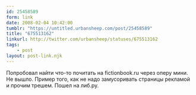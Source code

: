 ```yaml
---
id: 25458589
form: link
date: 2008-02-04 10:42:00
tumblr: "https://untitled.urbansheep.com/post/25458589"
title: "675513162"
linkurl: http://twitter.com/urbansheep/statuses/675513162
tags:
    - post
layout: post-link.njk
---
```

<p>Попробовал найти что-то почитать на fictionbook.ru через оперу мини. Не вышло. Пример того, как не надо замусоривать страницы рекламой и прочим трешем. Пошел на либ.ру.</p>
